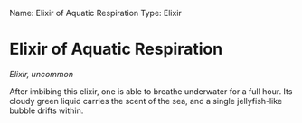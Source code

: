 Name: Elixir of Aquatic Respiration
Type: Elixir

# Elixir of Aquatic Respiration
_Elixir, uncommon_

After imbibing this elixir, one is able to breathe underwater for a full hour. Its cloudy green liquid carries the scent of the sea, and a single jellyfish-like bubble drifts within. 
